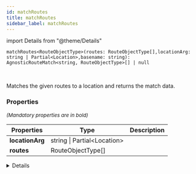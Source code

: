 ```yaml
---
id: matchRoutes
title: matchRoutes
sidebar_label: matchRoutes
---
```


import Details from "@theme/Details"


```tsx
matchRoutes<RouteObjectType>(routes: RouteObjectType[],locationArg: string | Partial<Location>,basename: string): AgnosticRouteMatch<string, RouteObjectType>[] | null
```
<br/>

Matches the given routes to a location and returns the match data.

### Properties

<font size="2"><i>(Mandatory properties are in bold)</i></font>

| Properties | Type | Description |
| --------- | ---- | ----------- |
| **locationArg** | string \| Partial<Location\> |  |
| **routes** | RouteObjectType[] |  |


<Details summary={<summary><b>Additional properties for advanced use cases</b></summary>}><div>

| Properties | Type | Description |
| --------- | ---- | ----------- |
| basename | string |  |


</div></Details>